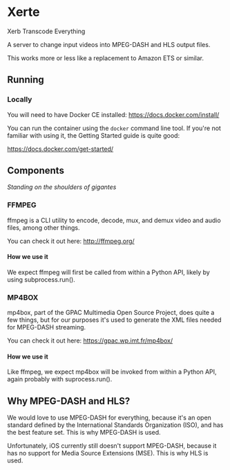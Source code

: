 Xerte
=====

Xerb Transcode Everything

A server to change input videos into MPEG-DASH and HLS output files.

This works more or less like a replacement to Amazon ETS or similar.

## Running

### Locally

You will need to have Docker CE installed: https://docs.docker.com/install/

You can run the container using the `docker` command line tool. If you're not
familiar with using it, the Getting Started guide is quite good:

https://docs.docker.com/get-started/

## Components

_Standing on the shoulders of gigantes_

### FFMPEG

ffmpeg is a CLI utility to encode, decode, mux, and demux video and audio
files, among other things.

You can check it out here: http://ffmpeg.org/

#### How we use it

We expect ffmpeg will first be called from within a Python API, likely by
using subprocess.run().

### MP4BOX

mp4box, part of the GPAC Multimedia Open Source Project, does quite a few
things, but for our purposes it's used to generate the XML files needed for
MPEG-DASH streaming.

You can check it out here: https://gpac.wp.imt.fr/mp4box/

#### How we use it

Like ffmpeg, we expect mp4box will be invoked from within a Python API, again
probably with suprocess.run().

## Why MPEG-DASH and HLS?

We would love to use MPEG-DASH for everything, because it's an open standard
defined by the International Standards Organization (ISO), and has the best
feature set. This is why MPEG-DASH is used.

Unfortunately, iOS currently still doesn't support MPEG-DASH, because it has no
support for Media Source Extensions (MSE). This is why HLS is used.
